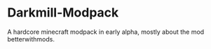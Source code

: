 # Darkmill-Modpack
A hardcore minecraft modpack in early alpha, mostly about the mod betterwithmods.
